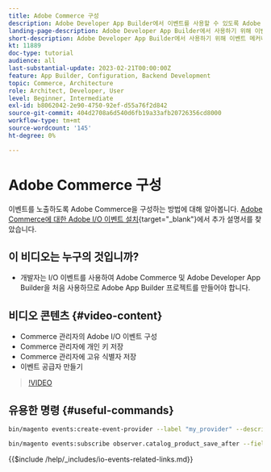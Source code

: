 ```yaml
---
title: Adobe Commerce 구성
description: Adobe Developer App Builder에서 이벤트를 사용할 수 있도록 Adobe Commerce을 구성하는 방법에 대해 알아봅니다.
landing-page-description: Adobe Developer App Builder에서 사용하기 위해 이벤트 메커니즘을 사용하도록 Adobe Commerce을 구성하는 방법에 대해 알아봅니다.
short-description: Adobe Developer App Builder에서 사용하기 위해 이벤트 메커니즘을 사용하도록 Adobe Commerce을 구성하는 방법에 대해 알아봅니다.
kt: 11889
doc-type: tutorial
audience: all
last-substantial-update: 2023-02-21T00:00:00Z
feature: App Builder, Configuration, Backend Development
topic: Commerce, Architecture
role: Architect, Developer, User
level: Beginner, Intermediate
exl-id: b8062042-2e90-4750-92ef-d55a76f2d842
source-git-commit: 404d2708a6d540d6fb19a33afb20726356cd8000
workflow-type: tm+mt
source-wordcount: '145'
ht-degree: 0%

---
```


# Adobe Commerce 구성

이벤트를 노출하도록 Adobe Commerce을 구성하는 방법에 대해 알아봅니다. [Adobe Commerce에 대한 Adobe I/O 이벤트 설치](https://developer.adobe.com/commerce/events/get-started/installation/){target="_blank"}에서 추가 설명서를 찾았습니다.

## 이 비디오는 누구의 것입니까?

* 개발자는 I/O 이벤트를 사용하여 Adobe Commerce 및 Adobe Developer App Builder을 처음 사용하므로 Adobe App Builder 프로젝트를 만들어야 합니다.

## 비디오 콘텐츠 {#video-content}

* Commerce 관리자의 Adobe I/O 이벤트 구성
* Commerce 관리자에 개인 키 저장
* Commerce 관리자에 고유 식별자 저장
* 이벤트 공급자 만들기

>[!VIDEO](https://video.tv.adobe.com/v/3415799?quality=12&learn=on)

## 유용한 명령 {#useful-commands}

```bash
bin/magento events:create-event-provider --label "my_provider" --description "Provides out-of-process extensibility for Adobe Commerce"

bin/magento events:subscribe observer.catalog_product_save_after --fields=name --fields=price
```

{{$include /help/_includes/io-events-related-links.md}}
